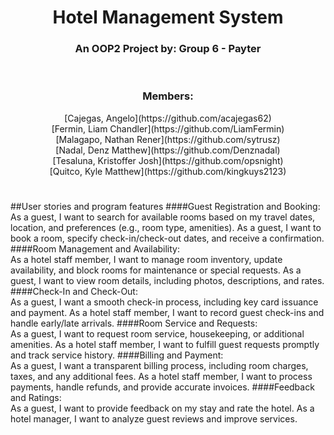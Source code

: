 <h1 align="center">Hotel Management System</h1>
<h3 align="center">An OOP2 Project by: <b>Group 6 - Payter</b></h3>

<br>

<h3 align="center">Members:</h3>

<p align="center">
[Cajegas, Angelo](https://github.com/acajegas62) <br>
[Fermin, Liam Chandler](https://github.com/LiamFermin) <br>
[Malagapo, Nathan Rener](https://github.com/sytrusz) <br>
[Nadal, Denz Matthew](https://github.com/Denznadal) <br>
[Tesaluna, Kristoffer Josh](https://github.com/opsnight) <br>
[Quitco, Kyle Matthew](https://github.com/kingkuys2123) <br>
</p>



<h1 align="center"></h1>

##User stories and program features 
####Guest Registration and Booking: 	
As a guest, I want to search for available rooms based on my travel dates, location, and preferences (e.g., room type, amenities).
As a guest, I want to book a room, specify check-in/check-out dates, and receive a confirmation.
####Room Management and Availability: 	
As a hotel staff member, I want to manage room inventory, update availability, and block rooms for maintenance or special requests.
As a guest, I want to view room details, including photos, descriptions, and rates.
####Check-In and Check-Out: 	
As a guest, I want a smooth check-in process, including key card issuance and payment.
As a hotel staff member, I want to record guest check-ins and handle early/late arrivals.
####Room Service and Requests: 	
As a guest, I want to request room service, housekeeping, or additional amenities.
As a hotel staff member, I want to fulfill guest requests promptly and track service history.
####Billing and Payment: 	
As a guest, I want a transparent billing process, including room charges, taxes, and any additional fees.
As a hotel staff member, I want to process payments, handle refunds, and provide accurate invoices.
####Feedback and Ratings: 	
As a guest, I want to provide feedback on my stay and rate the hotel.
As a hotel manager, I want to analyze guest reviews and improve services.
